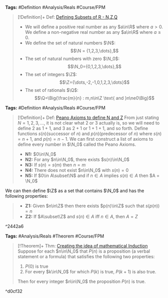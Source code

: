 ---
---

**Tags:** #Definition #Analysis/Reals  #Course/FPM 

 > 
 > \[!Definition\]+ Def: [Defining Subsets of R - N,Z,Q](Defining%20Subsets%20of%20R%20-%20N,Z,Q.md)
 > 
 > * We will define a positive real number as any $a\in\R$ where $a>0$. We define a non-negative real number as any $a\in\R$ where $a\ge0$.
 > * We define the set of natural numbers $\N$:
 >   $$\N = {1,2,3,\dots},$$
 > * The set of natural numbers with zero $\N_0$:
 >   $$\N_0={0,1,2,3,\dots},$$
 > * The set of integers $\Z$:
 >   $$\Z={\dots,-2,-1,0,1,2,3,\dots}$$
 > * The set of rationals $\Q$:
 >   $$\Q=\Big{\frac{m}{n} : m,n\in\Z \text{ and }n\ne0\Big}$$

**Tags:** #Definition #Analysis/Reals  #Course/FPM 

 > 
 > \[!Definition\]+ Def: [Peano Axioms to define N and Z](Peano%20Axioms%20to%20define%20N%20and%20Z.md)
 > From just stating $N = {1,2,3,\dots}$, it is not clear what $2$ or $3$ actually is, so we will need to define $2$ as $1 + 1$, and $3$ as $2 + 1$ or $1 + 1+1$, and so forth. Define functions $s(n)$(successor of $n$) and $p(n)$(predecessor of $n$) where $s(n)=n+1$, and $p(n) = n - 1$. We can first construct a list of axioms to define every number in $\N_0$ called the Peano Axioms.
 > 
 > * **N1:** $0\in\N_0$
 > * **N2:** For any $n\in\N_0$, there exists $s(n)\in\N_0$
 > * **N3:** If $s(n) = s(m)$ then $n = m$
 > * **N4:** There does not exist $n\in\N_0$ with $s(n) = 0$
 > * **N5:** If $0\in A\subset\N$ and if $n\in A$ implies $s(n)\in A$ then $A = \N_0$

We can then define $\Z$ as a set that contains $\N_0$ and has the following properties:

 > 
 > * **Z1:** Given $n\in\Z$ then there exists $p(n)\in\Z$ such that $s(p(n))=n$
 > * **Z2:** If $A\subset\Z$ and $s(n)\in A$ iff $n\in A$, then $A = Z$

^2442a6

**Tags:** #Analysis/Reals  #Theorem #Course/FPM 

 > 
 > \[!Theorem\]+ Thm: [Creating the idea of mathematical Induction](Creating%20the%20idea%20of%20mathematical%20Induction.md)
 > Suppose for each $n\in\N_0$ that $P(n)$ is a proposition (a verbal statement or a formula) that satisfies the following two properties: 
 > 
 > 1. $P(0)$ is true
 > 1. For every $k\in\N_0$ for which $P(k)$ is true, $P(k+1)$ is also true.
 > 
 > Then for every integer $n\in\N_0$ the proposition $P(n)$ is true.

^d0cf32
